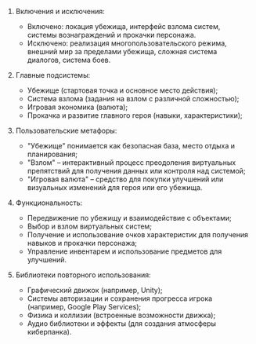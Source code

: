 1. Включения и исключения:
    - Включено: локация убежища, интерфейс взлома систем, системы вознаграждений и прокачки персонажа.
    - Исключено: реализация многопользовательского режима, внешний мир за пределами убежища, сложная система диалогов, система боев.

2. Главные подсистемы:
    - Убежище (стартовая точка и основное место действия);
    - Система взлома (задания на взлом с различной сложностью);
    - Игровая экономика (валюта);
    - Прокачка и развитие главного героя (навыки, характеристики);

3. Пользовательские метафоры:
    - "Убежище" понимается как безопасная база, место отдыха и планирования;
    - "Взлом" – интерактивный процесс преодоления виртуальных препятствий для получения данных или контроля над системой;
    - "Игровая валюта" – средство для покупки улучшений или визуальных изменений для героя или его убежища.

4. Функциональность:
    - Передвижение по убежищу и взаимодействие с объектами;
    - Выбор и взлом виртуальных систем;
    - Получение и использование очков характеристик для получения навыков и прокачки персонажа;
    - Управление инвентарем и использование предметов для улучшений.

5. Библиотеки повторного использования:
    - Графический движок (например, Unity);
    - Системы авторизации и сохранения прогресса игрока (например, Google Play Services);
    - Физика и коллизии (встроенные возможности движка);
    - Аудио библиотеки и эффекты (для создания атмосферы киберпанка).